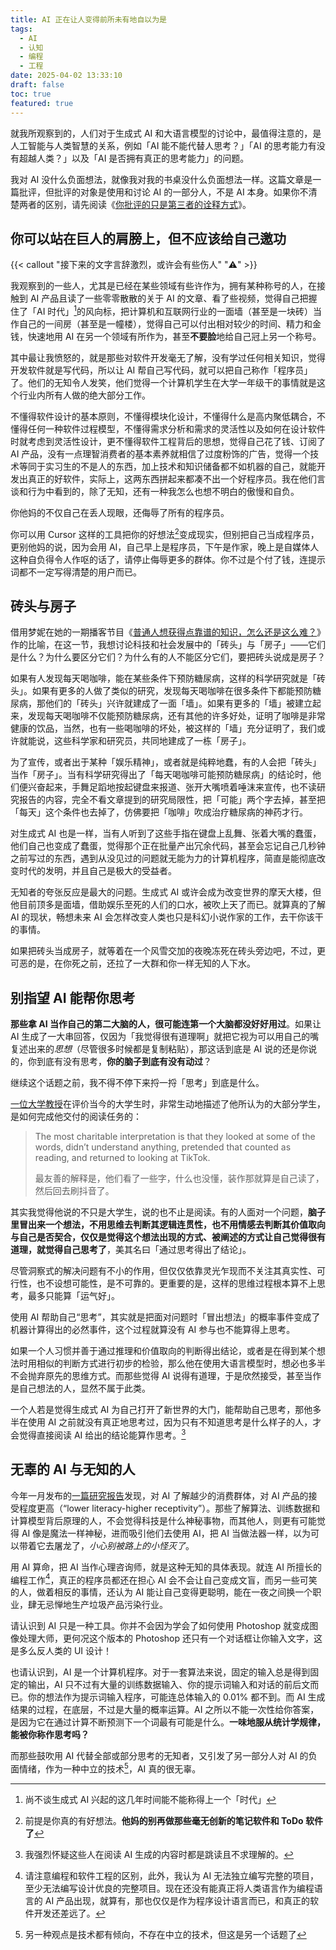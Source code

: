 ```yaml
---
title: AI 正在让人变得前所未有地自以为是
tags:
  - AI
  - 认知
  - 编程
  - 工程
date: 2025-04-02 13:33:10
draft: false
toc: true
featured: true
---
```


就我所观察到的，人们对于生成式 AI 和大语言模型的讨论中，最值得注意的，是人工智能与人类智慧的关系，例如「AI 能不能代替人思考？」「AI 的思考能力有没有超越人类？」以及「AI 是否拥有真正的思考能力」的问题。

我对 AI 没什么负面想法，就像我对我的书桌没什么负面想法一样。这篇文章是一篇批评，但批评的对象是使用和讨论 AI 的一部分人，不是 AI 本身。如果你不清楚两者的区别，请先阅读《[你批评的只是第三者的诠释方式](/posts/你批评的只是第三者的诠释方式.md)》。

<!--more-->

## 你可以站在巨人的肩膀上，但不应该给自己邀功

{{< callout "接下来的文字言辞激烈，或许会有些伤人" "⚠️" >}}

我观察到的一些人，尤其是已经在某些领域有些许作为，拥有某种称号的人，在接触到 AI 产品且读了一些零零散散的关于 AI 的文章、看了些视频，觉得自己把握住了「AI 时代」[^1]的风向标，把计算机和互联网行业的一面墙（甚至是一块砖）当作自己的一间房（甚至是一幢楼），觉得自己可以付出相对较少的时间、精力和金钱，快速地用 AI 在另一个领域有所作为，甚至**不要脸**地给自己冠上另一个称号。

其中最让我愤怒的，就是那些对软件开发毫无了解，没有学过任何相关知识，觉得开发软件就是写代码，所以让 AI 帮自己写代码，就可以把自己称作「程序员」了。他们的无知令人发笑，他们觉得一个计算机学生在大学一年级干的事情就是这个行业内所有人做的绝大部分工作。

不懂得软件设计的基本原则，不懂得模块化设计，不懂得什么是高内聚低耦合，不懂得任何一种软件过程模型，不懂得需求分析和需求的灵活性以及如何在设计软件时就考虑到灵活性设计，更不懂得软件工程背后的思想，觉得自己花了钱、订阅了 AI 产品，没有一点理智消费者的基本素养就相信了过度粉饰的广告，觉得一个技术等同于实习生的不是人的东西，加上技术和知识储备都不如机器的自己，就能开发出真正的好软件，实际上，这两东西拼起来都凑不出一个好程序员。我在他们言谈和行为中看到的，除了无知，还有一种我怎么也想不明白的傲慢和自负。

你他妈的不仅自己在丢人现眼，还侮辱了所有的程序员。

你可以用 Cursor 这样的工具把你的好想法[^2]变成现实，但别把自己当成程序员，更别他妈的说，因为会用 AI，自己早上是程序员，下午是作家，晚上是自媒体人这种自负得令人作呕的话了，请停止侮辱更多的群体。你不过是个付了钱，连提示词都不一定写得清楚的用户而已。

## 砖头与房子

借用梦妮在她的一期播客节目《[普通人想获得点靠谱的知识，怎么还是这么难？](https://podcasts.apple.com/cn/podcast/%E7%A2%B3%E5%9F%BA%E7%94%9F%E7%89%A9%E7%94%9F%E5%AD%98%E6%8C%87%E5%8D%97/id1707385930?i=1000681970666)》作的比喻，在这一节，我想讨论科技和社会发展中的「砖头」与「房子」——它们是什么？为什么要区分它们？为什么有的人不能区分它们，要把砖头说成是房子？

如果有人发现每天喝咖啡，能在某些条件下预防糖尿病，这样的科学研究就是「砖头」。如果有更多的人做了类似的研究，发现每天喝咖啡在很多条件下都能预防糖尿病，那他们的「砖头」兴许就建成了一面「墙」。如果有更多的「墙」被建立起来，发现每天喝咖啡不仅能预防糖尿病，还有其他的许多好处，证明了咖啡是非常健康的饮品，当然，也有一些喝咖啡的坏处，被这样的「墙」充分证明了，我们或许就能说，这些科学家和研究员，共同地建成了一栋「房子」。

为了宣传，或者出于某种「娱乐精神」，或者就是纯粹地蠢，有的人会把「砖头」当作「房子」。当有科学研究得出了「每天喝咖啡可能预防糖尿病」的结论时，他们便兴奋起来，手舞足蹈地按起键盘来报道、张开大嘴喷着唾沫来宣传，也不读研究报告的内容，完全不看文章提到的研究局限性，把「可能」两个字去掉，甚至把「每天」这个条件也去掉了，仿佛要把「咖啡」吹成治疗糖尿病的神药才行。

对生成式 AI 也是一样，当有人听到了这些手指在键盘上乱舞、张着大嘴的蠢蛋，他们自己也变成了蠢蛋，觉得那个正在批量产出冗余代码，甚至会忘记自己几秒钟之前写过的东西，遇到从没见过的问题就无能为力的计算机程序，简直是能彻底改变时代的发明，并且自己是极大的受益者。

无知者的夸张反应是最大的问题。生成式 AI 或许会成为改变世界的摩天大楼，但他目前顶多是面墙，借助娱乐至死的人们的口水，被吹上天了而已。就算真的了解 AI 的现状，畅想未来 AI 会怎样改变人类也只是科幻小说作家的工作，去干你该干的事情。

如果把砖头当成房子，就等着在一个风雪交加的夜晚冻死在砖头旁边吧，不过，更可恶的是，在你死之前，还拉了一大群和你一样无知的人下水。

## 别指望 AI 能帮你思考

**那些拿 AI 当作自己的第二大脑的人，很可能连第一个大脑都没好好用过**。如果让 AI 生成了一大串回答，仅因为「我觉得很有道理啊」就把它视为可以用自己的嘴复述出来的*思想*（尽管很多时候都是复制粘贴），那这话到底是 AI 说的还是你说的，你到底有没有思考，**你的脑子到底有没有动过**？

继续这个话题之前，我不得不停下来捋一捋「思考」到底是什么。

[一位大学教授](https://hilariusbookbinder.substack.com/p/the-average-college-student-today)在评价当今的大学生时，非常生动地描述了他所认为的大部分学生，是如何完成他交付的阅读任务的：

> The most charitable interpretation is that they looked at some of the words, didn’t understand anything, pretended that counted as reading, and returned to looking at TikTok.
>
> 最友善的解释是，他们看了一些字，什么也没懂，装作那就算是自己读了，然后回去刷抖音了。

其实我觉得他说的不只是大学生，说的也不止是阅读。有的人面对一个问题，**脑子里冒出来一个想法，不用思维去判断其逻辑连贯性，也不用情感去判断其价值取向与自己是否契合，仅仅是觉得这个想法出现的方式、被阐述的方式让自己觉得很有道理，就觉得自己思考了**，美其名曰「通过思考得出了结论」。

尽管洞察式的解决问题有不小的作用，但仅仅依靠灵光乍现而不关注其真实性、可行性，也不设想可能性，是不可靠的。更重要的是，这样的思维过程根本算不上思考，最多只能算「运气好」。

使用 AI 帮助自己“思考”，其实就是把面对问题时「冒出想法」的概率事件变成了机器计算得出的必然事件，这个过程就算没有 AI 参与也不能算得上思考。

如果一个人习惯并善于通过推理和价值取向的判断得出结论，或者是在得到某个想法时用相似的判断方式进行初步的检验，那么他在使用大语言模型时，想必也多半不会抛弃原先的思维方式。而那些觉得 AI 说得有道理，于是欣然接受，甚至当作是自己想法的人，显然不属于此类。

一个人若是觉得生成式 AI 为自己打开了新世界的大门，能帮助自己思考，那他多半在使用 AI 之前就没有真正地思考过，因为只有不知道思考是什么样子的人，才会觉得直接阅读 AI 给出的结论能算作思考。[^3]

## 无辜的 AI 与无知的人

今年一月发布的[一篇研究报告](https://journals.sagepub.com/doi/10.1177/00222429251314491)发现，对 AI 了解越少的消费群体，对 AI 产品的接受程度更高（“lower literacy-higher receptivity”）。那些了解算法、训练数据和计算模型背后原理的人，不会觉得科技是什么神秘事物，而其他人，则更有可能觉得 AI 像是魔法一样神秘，进而吸引他们去使用 AI，把 AI 当做法器一样，以为可以带着它去屠龙了，*小心别被路上的小怪灭了*。

用 AI 算命，把 AI 当作心理咨询师，就是这种无知的具体表现。就连 AI 所擅长的编程工作[^4]，真正的程序员都还在担心 AI 会不会让自己变成文盲，而另一些可笑的人，做着相反的事情，还认为 AI 能让自己变得更聪明，能在一夜之间换一个职业，肆无忌惮地生产垃圾产品污染行业。

请认识到 AI 只是一种工具。你并不会因为学会了如何使用 Photoshop 就变成图像处理大师，更何况这个版本的 Photoshop 还只有一个对话框让你输入文字，这是多么反人类的 UI 设计！

也请认识到，AI 是一个计算机程序。对于一套算法来说，固定的输入总是得到固定的输出，AI 只不过有大量的训练数据输入、你的提示词输入和对话的前后文而已。你的想法作为提示词输入程序，可能连总体输入的 0.01% 都不到。而 AI 生成结果的过程，在底层，不过是大量的概率运算。AI 之所以不能一次性给你答案，是因为它在通过计算不断预测下一个词最有可能是什么。**一味地服从统计学规律，能被你称作思考吗？**

而那些鼓吹用 AI 代替全部或部分思考的无知者，又引发了另一部分人对 AI 的负面情绪，作为一种中立的技术[^5]，AI 真的很无辜。


[^1]: 尚不谈生成式 AI 兴起的这几年时间能不能称得上一个「时代」
[^2]: 前提是你真的有好想法。**他妈的别再做那些毫无创新的笔记软件和 ToDo 软件了**
[^3]: 我强烈怀疑这些人在阅读 AI 生成的内容时都是跳读且不求理解的。
[^4]: 请注意编程和软件工程的区别，此外，我认为 AI 无法独立编写完整的项目，至少无法编写设计优良的完整项目。现在还没有能真正将人类语言作为编程语言的 AI 产品出现，就算有，那也仅仅是作为程序设计语言而已，和真正的软件开发还差远了。
[^5]: 另一种观点是技术都有倾向，不存在中立的技术，但这是另一个话题了
